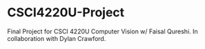 # CSCI4220U-Project
Final Project for CSCI 4220U Computer Vision w/ Faisal Qureshi. In collaboration with Dylan Crawford.
